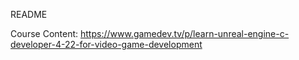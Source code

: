 README

Course Content:
https://www.gamedev.tv/p/learn-unreal-engine-c-developer-4-22-for-video-game-development
